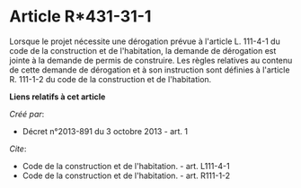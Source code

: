 # Article R*431-31-1

Lorsque le projet nécessite une dérogation prévue à l'article L. 111-4-1 du code de la construction et de l'habitation, la
demande de dérogation est jointe à la demande de permis de construire. Les règles relatives au contenu de cette demande de
dérogation et à son instruction sont définies à l'article R. 111-1-2 du code de la construction et de l'habitation.

**Liens relatifs à cet article**

_Créé par_:

  - Décret n°2013-891 du 3 octobre 2013 - art. 1

_Cite_:

  - Code de la construction et de l'habitation. - art. L111-4-1
  - Code de la construction et de l'habitation. - art. R111-1-2
